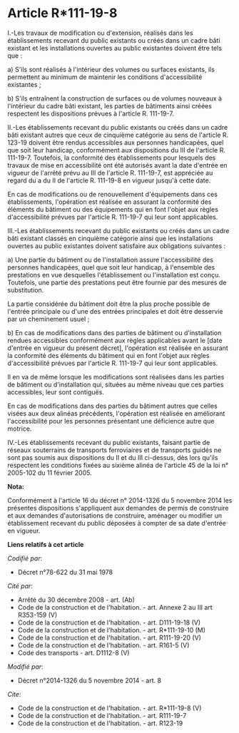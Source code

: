 # Article R*111-19-8

I.-Les travaux de modification ou d'extension, réalisés dans les établissements recevant du public existants ou créés dans un
cadre bâti existant et les installations ouvertes au public existantes doivent être tels que : 

a) S'ils sont réalisés à l'intérieur des volumes ou surfaces existants, ils permettent au minimum de maintenir les conditions
d'accessibilité existantes ; 

b) S'ils entraînent la construction de surfaces ou de volumes nouveaux à l'intérieur du cadre bâti existant, les parties de
bâtiments ainsi créées respectent les dispositions prévues à l'article R. 111-19-7. 

II.-Les établissements recevant du public existants ou créés dans un cadre bâti existant autres que ceux de cinquième
catégorie au sens de l'article R. 123-19 doivent être rendus accessibles aux personnes handicapées, quel que soit leur
handicap, conformément aux dispositions du III de l'article R. 111-19-7. Toutefois, la conformité des établissements pour
lesquels des travaux de mise en accessibilité ont été autorisés avant la date d'entrée en vigueur de l'arrêté prévu au III de
l'article R. 111-19-7, est appréciée au regard du a du II de l'article R. 111-19-8 en vigueur jusqu'à cette date. 

En cas de modifications ou de renouvellement d'équipements dans ces établissements, l'opération est réalisée en assurant la
conformité des éléments du bâtiment ou des équipements qui en font l'objet aux règles d'accessibilité prévues par l'article
R. 111-19-7 qui leur sont applicables. 

III.-Les établissements recevant du public existants ou créés dans un cadre bâti existant classés en cinquième catégorie
ainsi que les installations ouvertes au public existantes doivent satisfaire aux obligations suivantes : 

a) Une partie du bâtiment ou de l'installation assure l'accessibilité des personnes handicapées, quel que soit leur handicap,
à l'ensemble des prestations en vue desquelles l'établissement ou l'installation est conçu. Toutefois, une partie des
prestations peut être fournie par des mesures de substitution. 

La partie considérée du bâtiment doit être la plus proche possible de l'entrée principale ou d'une des entrées principales et
doit être desservie par un cheminement usuel ; 

b) En cas de modifications dans des parties de bâtiment ou d'installation rendues accessibles conformément aux règles
applicables avant le [date d'entrée en vigueur du présent décret], l'opération est réalisée en assurant la conformité des
éléments du bâtiment qui en font l'objet aux règles d'accessibilité prévues par l'article R. 111-19-7 qui leur sont
applicables. 

Il en va de même lorsque les modifications sont réalisées dans les parties de bâtiment ou d'installation qui, situées au même
niveau que ces parties accessibles, leur sont contiguës. 

En cas de modifications dans des parties du bâtiment autres que celles visées aux deux alinéas précédents, l'opération est
réalisée en améliorant l'accessibilité pour les personnes présentant une déficience autre que motrice. 

IV.-Les établissements recevant du public existants, faisant partie de réseaux souterrains de transports ferroviaires et de
transports guidés ne sont pas soumis aux dispositions du II et du III ci-dessus, dès lors qu'ils respectent les conditions
fixées au sixième alinéa de l'article 45 de la loi n° 2005-102 du 11 février 2005.

**Nota:**

Conformément à l'article 16 du décret n° 2014-1326 du 5 novembre 2014 les présentes dispositions s'appliquent aux demandes de
permis de construire et aux demandes d'autorisations de construire, aménager ou modifier un établissement recevant du public
déposées à compter de sa date d'entrée en vigueur.

**Liens relatifs à cet article**

_Codifié par_:

  - Décret n°78-622 du 31 mai 1978

_Cité par_:

  - Arrêté du 30 décembre 2008 - art. (Ab)
  - Code de la construction et de l'habitation. - art. Annexe 2 au III art R353-159 (V)
  - Code de la construction et de l'habitation. - art. D111-19-18 (V)
  - Code de la construction et de l'habitation. - art. R*111-19-10 (M)
  - Code de la construction et de l'habitation. - art. R111-19-20 (V)
  - Code de la construction et de l'habitation. - art. R161-5 (V)
  - Code des transports - art. D1112-8 (V)

_Modifié par_:

  - Décret n°2014-1326 du 5 novembre 2014 - art. 8

_Cite_:

  - Code de la construction et de l'habitation. - art. R*111-19-8 (V)
  - Code de la construction et de l'habitation. - art. R111-19-7
  - Code de la construction et de l'habitation. - art. R123-19
